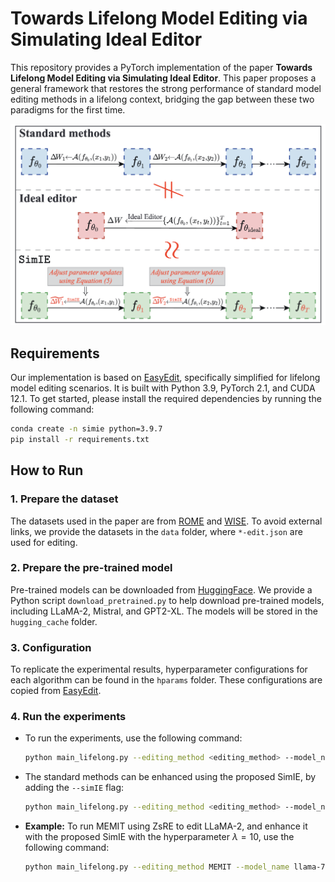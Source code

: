 # Towards Lifelong Model Editing via Simulating Ideal Editor
This repository provides a PyTorch implementation of the paper **Towards Lifelong Model Editing via Simulating Ideal Editor**. This paper proposes a general framework that restores the strong performance of standard model editing methods in a lifelong context, bridging the gap between these two paradigms for the first time.

![Illustration of SimIE, which enables the post-edit model to closely approximate the ideal state achieved by the ideal editor.](figures/SimIE.png)

## Requirements
Our implementation is based on [EasyEdit](https://github.com/zjunlp/EasyEdit), specifically simplified for lifelong model editing scenarios. It is built with Python 3.9, PyTorch 2.1, and CUDA 12.1. To get started, please install the required dependencies by running the following command:
```bash
conda create -n simie python=3.9.7
pip install -r requirements.txt
```

## How to Run

### 1. Prepare the dataset
The datasets used in the paper are from [ROME](https://arxiv.org/pdf/2202.05262) and [WISE](https://arxiv.org/pdf/2405.14768). To avoid external links, we provide the datasets in the `data` folder, where `*-edit.json` are used for editing.

### 2. Prepare the pre-trained model
Pre-trained models can be downloaded from [HuggingFace](https://huggingface.co/models). We provide a Python script `download_pretrained.py` to help download pre-trained models, including LLaMA-2, Mistral, and GPT2-XL. The models will be stored in the `hugging_cache` folder.

### 3. Configuration
To replicate the experimental results, hyperparameter configurations for each algorithm can be found in the `hparams` folder. These configurations are copied from [EasyEdit](https://github.com/zjunlp/EasyEdit).

### 4. Run the experiments
- To run the experiments, use the following command:
    ```bash
    python main_lifelong.py --editing_method <editing_method> --model_name <model_name> --data_type <data_type>
    ```
- The standard methods can be enhanced using the proposed SimIE, by adding the `--simIE` flag:
    ```bash
    python main_lifelong.py --editing_method <editing_method> --model_name <model_name> --data_type <data_type> --simIE
    ```
- **Example:** To run MEMIT using ZsRE to edit LLaMA-2, and enhance it with the proposed SimIE with the hyperparameter $\lambda=10$, use the following command:
    ```bash
    python main_lifelong.py --editing_method MEMIT --model_name llama-7b --data_type ZsRE --simIE --lamHyper 10
    ```

